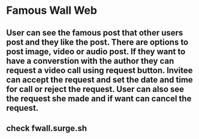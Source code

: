 # Famous Wall Web

## User can see the famous post that other users post and they like the post. There are options to post image, video or audio post. If they want to have a converstion with the author they can request a video call using request button. Invitee can accept the request and set the date and time for call or reject the request. User can also see the request she made and if want can cancel the request.

## check fwall.surge.sh 